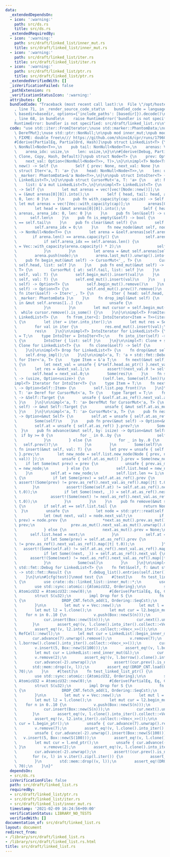 ```yaml
---
data:
  _extendedDependsOn:
  - icon: ':warning:'
    path: src/ds.rs
    title: src/ds.rs
  _extendedRequiredBy:
  - icon: ':warning:'
    path: src/draft/linked_list/inner_mut.rs
    title: src/draft/linked_list/inner_mut.rs
  - icon: ':warning:'
    path: src/draft/linked_list/iter.rs
    title: src/draft/linked_list/iter.rs
  - icon: ':warning:'
    path: src/draft/linked_list/ptr.rs
    title: src/draft/linked_list/ptr.rs
  _extendedVerifiedWith: []
  _isVerificationFailed: false
  _pathExtension: rs
  _verificationStatusIcon: ':warning:'
  attributes: {}
  bundledCode: "Traceback (most recent call last):\n  File \"/opt/hostedtoolcache/Python/3.9.1/x64/lib/python3.9/site-packages/onlinejudge_verify/documentation/build.py\"\
    , line 71, in _render_source_code_stat\n    bundled_code = language.bundle(stat.path,\
    \ basedir=basedir, options={'include_paths': [basedir]}).decode()\n  File \"/opt/hostedtoolcache/Python/3.9.1/x64/lib/python3.9/site-packages/onlinejudge_verify/languages/user_defined.py\"\
    , line 68, in bundle\n    raise RuntimeError('bundler is not specified: {}'.format(path.as_posix()))\n\
    RuntimeError: bundler is not specified: src/draft/linked_list.rs\n"
  code: "use std::iter::FromIterator;\nuse std::marker::PhantomData;\nuse std::ops::{Deref,\
    \ DerefMut};\nuse std::ptr::NonNull;\n\npub mod inner_mut;\npub mod ptr;\n\n///\
    \ FIXME: double free\n/// https://github.com/shino16/cpr/runs/1796088138?check_suite_focus=true#step:8:64\n\
    #[derive(PartialEq, PartialOrd, Hash)]\npub struct LinkedList<T> {\n    pub head:\
    \ NonNull<Node<T>>,\n    pub tail: NonNull<Node<T>>,\n    arenas: Vec<Vec<Node<T>>>,\n\
    \    arena_idx: usize,\n    len: usize,\n}\n\n#[derive(Debug, PartialEq, PartialOrd,\
    \ Clone, Copy, Hash, Default)]\npub struct Node<T> {\n    prev: Option<NonNull<Node<T>>>,\n\
    \    next_val: Option<(NonNull<Node<T>>, T)>,\n}\n\nimpl<T> Node<T> {\n    fn\
    \ new() -> Self {\n        Self { prev: None, next_val: None }\n    }\n}\n\npub\
    \ struct Iter<'a, T: 'a> {\n    head: NonNull<Node<T>>,\n    len: usize,\n   \
    \ _marker: PhantomData<&'a Node<T>>,\n}\n\npub struct IntoIter<T> {\n    list:\
    \ LinkedList<T>,\n}\n\npub struct CursorMut<'a, T: 'a> {\n    at: NonNull<Node<T>>,\n\
    \    list: &'a mut LinkedList<T>,\n}\n\nimpl<T> LinkedList<T> {\n    pub fn new()\
    \ -> Self {\n        let mut arenas = vec![vec![Node::new()]];\n        let head\
    \ = (&mut arenas[0][0]).into();\n        Self { head, tail: head, arenas, arena_idx:\
    \ 0, len: 0 }\n    }\n    pub fn with_capacity(cap: usize) -> Self {\n       \
    \ let mut arenas = vec![Vec::with_capacity(cap)];\n        arenas[0].push(Node::new());\n\
    \        let head = (&mut arenas[0][0]).into();\n        Self { head, tail: head,\
    \ arenas, arena_idx: 0, len: 0 }\n    }\n    pub fn len(&self) -> usize {\n  \
    \      self.len\n    }\n    pub fn is_empty(&self) -> bool {\n        self.head\
    \ == self.tail\n    }\n    pub fn clear(&mut self) {\n        self.drop_impl();\n\
    \        self.arena_idx = 0;\n    }\n    fn new_node(&mut self, node: Node<T>)\
    \ -> NonNull<Node<T>> {\n        let arena = &self.arenas[self.arena_idx];\n \
    \       if arena.len() == arena.capacity() {\n            self.arena_idx += 1;\n\
    \            if self.arena_idx == self.arenas.len() {\n                let new_arena\
    \ = Vec::with_capacity(arena.capacity() * 2);\n                self.arenas.push(new_arena);\n\
    \            }\n        }\n        let arena = &mut self.arenas[self.arena_idx];\n\
    \        arena.push(node);\n        arena.last_mut().unwrap().into()\n    }\n\
    \    pub fn begin_mut(&mut self) -> CursorMut<'_, T> {\n        CursorMut { at:\
    \ self.head, list: self }\n    }\n    pub fn end_mut(&mut self) -> CursorMut<'_,\
    \ T> {\n        CursorMut { at: self.tail, list: self }\n    }\n    pub fn push_front(&mut\
    \ self, val: T) {\n        self.begin_mut().insert(val)\n    }\n    pub fn push_back(&mut\
    \ self, val: T) {\n        self.end_mut().insert(val)\n    }\n    pub fn pop_front(&mut\
    \ self) -> Option<T> {\n        self.begin_mut().remove()\n    }\n    pub fn pop_back(&mut\
    \ self) -> Option<T> {\n        self.end_mut().prev()?.remove()\n    }\n    pub\
    \ fn iter(&self) -> Iter<'_, T> {\n        Iter { head: self.head, len: self.len,\
    \ _marker: PhantomData }\n    }\n    fn drop_impl(&mut self) {\n        for v\
    \ in &mut self.arenas[1..] {\n            unsafe {\n                v.set_len(0);\n\
    \            }\n        }\n        let mut cursor = self.begin_mut();\n      \
    \  while cursor.remove().is_some() {}\n    }\n}\n\nimpl<T> FromIterator<T> for\
    \ LinkedList<T> {\n    fn from_iter<I: IntoIterator<Item = T>>(iter: I) -> Self\
    \ {\n        let iter = iter.into_iter();\n        let mut res = Self::with_capacity(iter.size_hint().0);\n\
    \        for val in iter {\n            res.end_mut().insert(val);\n        }\n\
    \        res\n    }\n}\n\nimpl<T> IntoIterator for LinkedList<T> {\n    type Item\
    \ = T;\n    type IntoIter = IntoIter<T>;\n    fn into_iter(self) -> Self::IntoIter\
    \ {\n        IntoIter { list: self }\n    }\n}\n\nimpl<T: Clone + std::fmt::Debug>\
    \ Clone for LinkedList<T> {\n    fn clone(&self) -> Self {\n        self.iter().cloned().collect()\n\
    \    }\n}\n\nimpl<T> Drop for LinkedList<T> {\n    fn drop(&mut self) {\n    \
    \    self.drop_impl();\n    }\n}\n\nimpl<'a, T: 'a + std::fmt::Debug> Iterator\
    \ for Iter<'a, T> {\n    type Item = &'a T;\n    fn next(&mut self) -> Option<Self::Item>\
    \ {\n        let next_val = unsafe { &*self.head.as_ptr() }.next_val.as_ref()?;\n\
    \        let res = &next_val.1;\n        assert!(next_val.0 != self.head);\n \
    \       self.head = next_val.0;\n        Some(res)\n    }\n    fn size_hint(&self)\
    \ -> (usize, Option<usize>) {\n        (self.len, Some(self.len))\n    }\n}\n\n\
    impl<T> Iterator for IntoIter<T> {\n    type Item = T;\n    fn next(&mut self)\
    \ -> Option<Self::Item> {\n        self.list.pop_front()\n    }\n}\n\nimpl<'a,\
    \ T: 'a> Deref for CursorMut<'a, T> {\n    type Target = T;\n    fn deref(&self)\
    \ -> &Self::Target {\n        unsafe { &self.at.as_ref().next_val.as_ref().unwrap().1\
    \ }\n    }\n}\n\nimpl<'a, T: 'a> DerefMut for CursorMut<'a, T> {\n    fn deref_mut(&mut\
    \ self) -> &mut Self::Target {\n        unsafe { &mut self.at.as_mut().next_val.as_mut().unwrap().1\
    \ }\n    }\n}\n\nimpl<'a, T: 'a> CursorMut<'a, T> {\n    pub fn next(&mut self)\
    \ -> Option<&mut Self> {\n        self.at = unsafe { self.at.as_ref() }.next_val.as_ref()?.0;\n\
    \        Some(self)\n    }\n    pub fn prev(&mut self) -> Option<&mut Self> {\n\
    \        self.at = unsafe { self.at.as_ref() }.prev?;\n        Some(self)\n  \
    \  }\n    pub fn advance(&mut self, by: isize) -> Option<&mut Self> {\n      \
    \  if by >= 0 {\n            for _ in 0..by {\n                self.next()?;\n\
    \            }\n        } else {\n            for _ in by..0 {\n             \
    \   self.prev()?;\n            }\n        }\n        Some(self)\n    }\n    pub\
    \ fn insert(&mut self, val: T) {\n        let prev = unsafe { self.at.as_ref()\
    \ }.prev;\n        let new_node = self.list.new_node(Node { prev, next_val: Some((self.at,\
    \ val)) });\n        unsafe { self.at.as_mut() }.prev = Some(new_node);\n    \
    \    if let Some(mut prev) = prev {\n            unsafe { prev.as_mut() }.next_val.as_mut().unwrap().0\
    \ = new_node;\n        } else {\n            self.list.head = new_node;\n    \
    \    }\n        self.at = new_node;\n        self.list.len += 1;\n        unsafe\
    \ {\n            if let Some(prev) = self.at.as_ref().prev {\n               \
    \ assert!(Some(prev) != prev.as_ref().next_val.as_ref().map(|t| t.0));\n     \
    \       }\n            assert!(Some(self.at) != self.at.as_ref().next_val.as_ref().map(|t|\
    \ t.0));\n            if let Some((next, _)) = self.at.as_ref().next_val {\n \
    \               assert!(Some(next) != next.as_ref().next_val.as_ref().map(|t|\
    \ t.0));\n            }\n        }\n    }\n    pub fn remove(&mut self) -> Option<T>\
    \ {\n        if self.at == self.list.tail {\n            return None;\n      \
    \  }\n        unsafe {\n            let node = std::ptr::read(self.at.as_ptr());\n\
    \            let (mut next, val) = node.next_val?;\n            if let Some(mut\
    \ prev) = node.prev {\n                *next.as_mut().prev.as_mut().unwrap() =\
    \ prev;\n                prev.as_mut().next_val.as_mut().unwrap().0 = next;\n\
    \            } else {\n                next.as_mut().prev = None;\n          \
    \      self.list.head = next;\n            }\n            self.at = next;\n\n\
    \            if let Some(prev) = self.at.as_ref().prev {\n                assert!(Some(prev)\
    \ != prev.as_ref().next_val.as_ref().map(|t| t.0));\n            }\n         \
    \   assert!(Some(self.at) != self.at.as_ref().next_val.as_ref().map(|t| t.0));\n\
    \            if let Some((next, _)) = self.at.as_ref().next_val {\n          \
    \      assert!(Some(next) != next.as_ref().next_val.as_ref().map(|t| t.0));\n\
    \            }\n            Some(val)\n        }\n    }\n}\n\nimpl<T: std::fmt::Debug>\
    \ std::fmt::Debug for LinkedList<T> {\n    fn fmt(&self, f: &mut std::fmt::Formatter<'_>)\
    \ -> std::fmt::Result {\n        f.debug_list().entries(self.iter()).finish()\n\
    \    }\n}\n\n#[cfg(test)]\nmod test {\n    #[test]\n    fn test_linked_list()\
    \ {\n        use crate::ds::linked_list::inner_mut::*;\n        use std::cell::RefCell;\n\
    \        use std::sync::atomic::{AtomicU32, Ordering};\n\n        static DROP_CNT:\
    \ AtomicU32 = AtomicU32::new(0);\n        #[derive(PartialEq, Eq, Clone, Debug)]\n\
    \        struct S(u32);\n        impl Drop for S {\n            fn drop(&mut self)\
    \ {\n                DROP_CNT.fetch_add(1, Ordering::SeqCst);\n            }\n\
    \        }\n\n        let mut v = Vec::new();\n        let mut l = LinkedList::new();\n\
    \        let mut l2 = l.clone();\n        let mut cur = l2.begin_mut();\n    \
    \    for n in 0..10 {\n            v.push(Box::new(S(n)));\n            l.push_back(Box::new(S(n)));\n\
    \            cur.insert(Box::new(S(n)));\n            cur.next().unwrap();\n \
    \       }\n        assert_eq!(v, l.clone().into_iter().collect::<Vec<_>>());\n\
    \        assert_eq!(v, l2.into_iter().collect::<Vec<_>>());\n\n        let l =\
    \ RefCell::new(l);\n        let mut cur = LinkedList::begin_inner_mut(&l);\n \
    \       cur.advance(7).unwrap().remove();\n        v.remove(7);\n        assert_eq!(v,\
    \ l.borrow().clone().into_iter().collect::<Vec<_>>());\n        cur.advance(-2).unwrap().insert(Box::new(S(100)));\n\
    \        v.insert(5, Box::new(S(100)));\n        assert_eq!(v, l.borrow().clone().into_iter().collect::<Vec<_>>());\n\
    \        let mut cur = LinkedList::end_inner_mut(&l);\n        cur.advance(-8).unwrap().remove();\n\
    \        v.remove(2);\n        assert_eq!(v, l.borrow().clone().into_iter().collect::<Vec<_>>());\n\
    \        cur.advance(-2).unwrap();\n        assert!(cur.prev().is_none());\n \
    \       std::mem::drop((v, l));\n        assert_eq!(DROP_CNT.load(Ordering::SeqCst),\
    \ 70);\n    }\n    #[test]\n    fn test_linked_list_ptr() {\n        use crate::ds::linked_list::ptr::*;\n\
    \        use std::sync::atomic::{AtomicU32, Ordering};\n\n        static DROP_CNT:\
    \ AtomicU32 = AtomicU32::new(0);\n        #[derive(PartialEq, Eq, Clone, Debug)]\n\
    \        struct S(u32);\n        impl Drop for S {\n            fn drop(&mut self)\
    \ {\n                DROP_CNT.fetch_add(1, Ordering::SeqCst);\n            }\n\
    \        }\n\n        let mut v = Vec::new();\n        let mut l = LinkedList::new();\n\
    \        let mut l2 = l.clone();\n        let mut cur = l2.begin_mut();\n    \
    \    for n in 0..10 {\n            v.push(Box::new(S(n)));\n            l.push_back(Box::new(S(n)));\n\
    \            cur.insert(Box::new(S(n)));\n            cur.next().unwrap();\n \
    \       }\n        assert_eq!(v, l.clone().into_iter().collect::<Vec<_>>());\n\
    \        assert_eq!(v, l2.into_iter().collect::<Vec<_>>());\n\n        let mut\
    \ cur = l.begin_ptr();\n        unsafe { cur.advance(7).unwrap().remove(); }\n\
    \        v.remove(7);\n        assert_eq!(v, l.clone().into_iter().collect::<Vec<_>>());\n\
    \        unsafe { cur.advance(-2).unwrap().insert(Box::new(S(100))); }\n     \
    \   v.insert(5, Box::new(S(100)));\n        assert_eq!(v, l.clone().into_iter().collect::<Vec<_>>());\n\
    \        let mut cur = l.end_ptr();\n        unsafe { cur.advance(-8).unwrap().remove();\
    \ }\n        v.remove(2);\n        assert_eq!(v, l.clone().into_iter().collect::<Vec<_>>());\n\
    \        cur.advance(-2).unwrap();\n        assert!(cur.prev().is_none());\n \
    \       for (v, l) in v.iter().zip(l.iter()) {\n            assert_eq!(v, l);\n\
    \        }\n        std::mem::drop((v, l));\n        assert_eq!(DROP_CNT.load(Ordering::SeqCst),\
    \ 70);\n    }\n}"
  dependsOn:
  - src/ds.rs
  isVerificationFile: false
  path: src/draft/linked_list.rs
  requiredBy:
  - src/draft/linked_list/ptr.rs
  - src/draft/linked_list/iter.rs
  - src/draft/linked_list/inner_mut.rs
  timestamp: '2021-02-09 16:24:56+09:00'
  verificationStatus: LIBRARY_NO_TESTS
  verifiedWith: []
documentation_of: src/draft/linked_list.rs
layout: document
redirect_from:
- /library/src/draft/linked_list.rs
- /library/src/draft/linked_list.rs.html
title: src/draft/linked_list.rs
---
```

